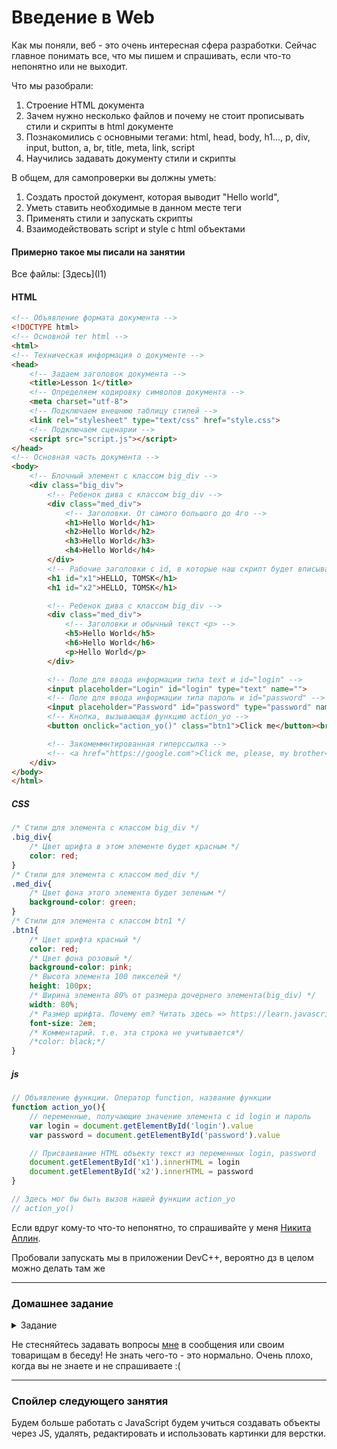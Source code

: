 
# Введение в Web

Как мы поняли, веб - это очень интересная сфера разработки. Сейчас главное понимать все, что мы пишем и спрашивать, если что-то непонятно или не выходит.

Что мы разобрали:
1. Строение HTML документа
2. Зачем нужно несколько файлов и почему не стоит прописывать стили и скрипты в html документе
3. Познакомились с основными тегами: html, head, body, h1..., p, div, input, button, a, br, title, meta, link, script
4. Научились задавать документу стили и скрипты

В общем, для самопроверки вы должны уметь:

1. Создать простой документ, которая выводит "Hello world",
2. Уметь ставить необходимые в данном месте теги
3. Применять стили и запускать скрипты
4. Взаимодействовать script и style с html объектами

<h4>Примерно такое мы писали на занятии</h4>
Все файлы: [Здесь](l1)
<h4>HTML</h4>

```html
<!-- Объявление формата документа -->
<!DOCTYPE html>
<!-- Основной тег html -->
<html>
<!-- Техническая информация о документе -->
<head>
	<!-- Задаем заголовок документа -->
	<title>Lesson 1</title>
	<!-- Определяем кодировку символов документа -->
	<meta charset="utf-8">
	<!-- Подключаем внешнюю таблицу стилей -->
	<link rel="stylesheet" type="text/css" href="style.css">
	<!-- Подключаем сценарии -->
	<script src="script.js"></script>
</head>
<!-- Основная часть документа -->
<body>
	<!-- Блочный элемент с классом big_div -->
	<div class="big_div">
		<!-- Ребенок дива с классом big_div -->
		<div class="med_div">
			<!-- Заголовки. От самого большого до 4го -->
			<h1>Hello World</h1>
			<h2>Hello World</h2>
			<h3>Hello World</h3>
			<h4>Hello World</h4>
		</div>
		<!-- Рабочие заголовки с id, в которые наш скрипт будет вписывать логин, пароль -->
		<h1 id="x1">HELLO, TOMSK</h1>
		<h1 id="x2">HELLO, TOMSK</h1>

		<!-- Ребенок дива с классом big_div -->
		<div class="med_div">
			<!-- Заголовки и обычный текст <p> -->
			<h5>Hello World</h5>
			<h6>Hello World</h6>
			<p>Hello World</p>
		</div>

		<!-- Поле для ввода информации типа text и id="login" -->
		<input placeholder="Login" id="login" type="text" name="">
		<!-- Поле для ввода информации типа пароль и id="password" -->
		<input placeholder="Password" id="password" type="password" name="">
		<!-- Кнопка, вызывающая функцию action_yo -->
		<button onclick="action_yo()" class="btn1">Click me</button><br>

		<!-- Закомеммнтированная гиперссылка -->
		<!-- <a href="https://google.com">Click me, please, my brother</a> -->
	</div>
</body>
</html>
```
<h5>CSS</h5>

```css
/* Стили для элемента с классом big_div */
.big_div{
	/* Цвет шрифта в этом элементе будет красным */
	color: red;
}
/* Стили для элемента с классом med_div */
.med_div{
	/* Цвет фона этого элемента будет зеленым */
	background-color: green;
}
/* Стили для элемента с классом btn1 */
.btn1{
	/* Цвет шрифта красный */
	color: red;
	/* Цвет фона розовый */
	background-color: pink;
	/* Высота элемента 100 пикселей */
	height: 100px;
	/* Ширина элемента 80% от размера дочернего элемента(big_div) */
	width: 80%;
	/* Размер шрифта. Почему em? Читать здесь => https://learn.javascript.ru/css-units */
	font-size: 2em;
	/* Комментарий. т.е. эта строка не учитывается*/
	/*color: black;*/
}
```
<h5>js</h5>

```javascript
// Объявление функции. Оператор function, название функции
function action_yo(){
	// переменные, получающие значение элемента с id login и пароль
	var login = document.getElementById('login').value
	var password = document.getElementById('password').value

	// Присваивание HTML объекту текст из переменных login, password
	document.getElementById('x1').innerHTML = login
	document.getElementById('x2').innerHTML = password
}

// Здесь мог бы быть вызов нашей функции action_yo
// action_yo()

```

Если вдруг кому-то что-то непонятно, то спрашивайте у меня [Никита Аплин](https://vk.me/aplinxy9plin).

Пробовали запускать мы в приложении DevC++, вероятно дз в целом можно делать там же

---
### Домашнее задание
<details><summary>Задание</summary>

<b>
Создать input типа текст, а также 4 кнопки. При вводе что-либо в поле и нажав любую кнопку текст из текстового поля должен стать текстом нажатой нами кнопкой
</b>

</details>

Не стесняйтесь задавать вопросы [мне](https://vk.me/aplinxy9plin) в сообщения или своим товарищам в беседу! 
Не знать чего-то - это нормально. Очень плохо, когда вы не знаете и не спрашиваете :(

---
### Спойлер следующего занятия
Будем больше работать с JavaScript будем учиться создавать объекты через JS, удалять, редактировать и использовать картинки для верстки.

